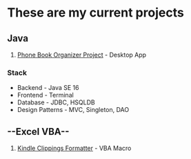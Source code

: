 # These are my current projects

## **Java**
1. [Phone Book Organizer Project](https://github.com/mariojoshua/PhoneBookApp) - Desktop App

### Stack 
- Backend - Java SE 16 
- Frontend - Terminal
- Database - JDBC, HSQLDB
- Design Patterns - MVC, Singleton, DAO

## --**Excel VBA**--
1. [Kindle Clippings Formatter](https://github.com/mariojoshua/KindleClippingsFormatter) - VBA Macro
  

